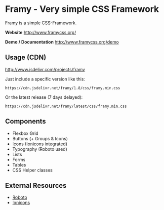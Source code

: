 # Framy - Very simple CSS Framework

Framy is a simple CSS-Framework.

__Website__ http://www.framycss.org/

__Demo / Documentation__ http://www.framycss.org/demo

## Usage (CDN)

http://www.jsdelivr.com/projects/framy

Just include a specific version like this:
```
https://cdn.jsdelivr.net/framy/1.8/css/framy.min.css
```

Or the latest release (7 days delayed):
```
https://cdn.jsdelivr.net/framy/latest/css/framy.min.css
```

## Components

* Flexbox Grid
* Buttons (+ Groups & Icons)
* Icons (Ionicons integrated)
* Typography (Roboto used)
* Lists
* Forms
* Tables
* CSS Helper classes

## External Resources

- [Roboto](https://www.google.com/fonts/specimen/Roboto)
- [Ionicons](http://ionicons.com/)
